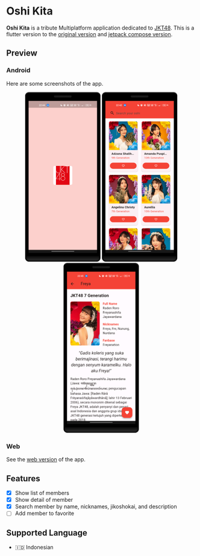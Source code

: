 # Oshi Kita

**Oshi Kita** is a tribute Multiplatform application dedicated to [JKT48](https://jkt48.com). This is a flutter version to the [original version](https://github.com/fauzan-radji/oshi-kita) and [jetpack compose version](https://github.com/fauzan-radji/oshi-kita-compose).

## Preview

### Android

Here are some screenshots of the app.

<p align="center">
  <img src="screenshots/splash.png" width="200"  alt="Splash Screen"/>
  <img src="screenshots/home.png" width="200"  alt="Home Screen"/>
  <img src="screenshots/detail.png" width="200"  alt="Detail Screen"/>
</p>

### Web

See the [web version](https://fauzan-radji.github.io/oshi-kita-flutter) of the app.

## Features

- [x] Show list of members
- [x] Show detail of member
- [x] Search member by name, nicknames, jikoshokai, and description
- [ ] Add member to favorite

## Supported Language

- :indonesia: Indonesian
